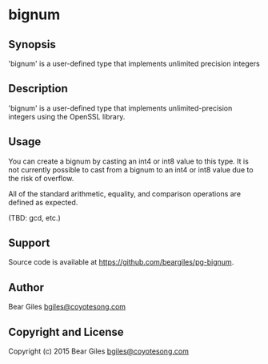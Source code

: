 bignum
======

Synopsis
--------

'bignum' is a user-defined type that implements unlimited precision integers

Description
-----------

'bignum' is a user-defined type that implements unlimited-precision integers using the
OpenSSL library.

Usage
-----

You can create a bignum by casting an int4 or int8 value to this type. It is not
currently possible to cast from a bignum to an int4 or int8 value due to the risk of
overflow.

All of the standard arithmetic, equality, and comparison operations are defined as
expected.

(TBD: gcd, etc.)


Support
-------

Source code is available at https://github.com/beargiles/pg-bignum.

Author
------

Bear Giles <bgiles@coyotesong.com>

Copyright and License
---------------------

Copyright (c) 2015 Bear Giles <bgiles@coyotesong.com>

